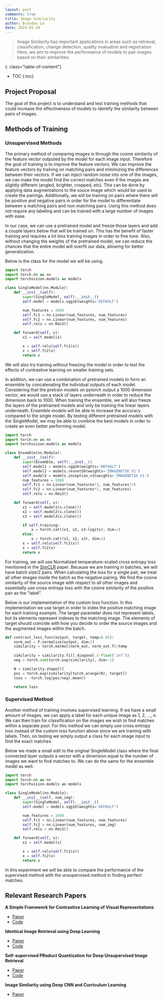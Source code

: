 ```yaml
---
layout: post
comments: true
title: Image Similarity
author: Brandon Le
date: 2023-01-29
---
```



> Image Similarity has important applications in areas such as retrieval, classification, change detection, quality evaluation and registration. Here, we aim to improve the performance of models to pair images based on their similarities.

<!--more-->
{: class="table-of-content"}
* TOC
{:toc}

## Project Proposal

The goal of this project is to understand and test training methods that could increase the effectiveness of models to identify the similarity between pairs of images.


## Methods of Training

### Unsupervised Methods

The primary method of comparing images is through the cosine similarity of the feature vector outputed by the model for each image input. Therefore the goal of training is to improve the feature vectors. We can improve the feature vectors by training on matching pairs and minimizing the differences between their vectors. If we can inject random noise into one of the images, we can make the model find the correct matches even if the images are slightly different (angled, brighter, cropped, etc). This can be done by applying data augmentations to the souce image which would be used to create the pairings. Additionally, we will be training on pairs where there will be positive and negative pairs in order for the model to differentiate between a matching pairs and non-matching pairs. Using this method does not require any labeling and can be trained with a large number of images with ease.

In our case, we can use a pretrained model and freeze those layers and add a couple layers below that will be trained on. This has the benefit of faster training and requires a lot less training images in order to fine tune. Also, without changing the weights of the pretrained model, we can reduce the chances that the entire model will overfit our data, allowing for better generalization.

Below is the class for the model we will be using.

```python
import torch
import torch.nn as nn
import torchvision.models as models

class SingleModel(nn.Module):
    def __init__(self):
        super(SingleModel, self).__init__()
        self.model = models.vgg16(weights='DEFAULT')

        num_features = 1000
        self.fc1 = nn.Linear(num_features, num_features)
        self.fc2 = nn.Linear(num_features, num_features)
        self.relu = nn.ReLU()

    def forward(self, x):
        x1 = self.model(x)

        x = self.relu(self.fc1(x))
        x = self.fc2(x)
        return x

```

We will also try training without freezing the model in order to test the effects of contrastive learning on smaller training sets.

In addition, we can use a combination of pretrained models to form an ensemble by concatenating the individual outputs of each model. Considering that the pretrain models on pytorch output a 1000 dimension vector, we would use a stack of layers underneath in order to reduce the dimension back to 1000. When training the ensemble, we will also freeze the layers of the pretrained models and only be training the linear layers underneath. Ensemble models will be able to increase the accuracy compared to the single model. By testing different pretrained models with the SingleModel, we may be able to combine the best models in order to create an even better performing model.

```python
import torch
import torch.nn as nn
import torchvision.models as models

class Ensemble(nn.Module):
    def __init__(self):
        super(Ensemble, self).__init__()
        self.model1 = models.vgg16(weights='DEFAULT')
        self.model2 = models.resnet50(weights='IMAGENET1K_V2')
        self.model3 = models.inception_v3(weights='IMAGENET1K_V1')
        num_features = 1000
        self.fc1 = nn.Linear(num_features*3, num_features*2)
        self.fc2 = nn.Linear(num_features*2, num_features)
        self.relu = nn.ReLU()

    def forward(self, x):
        x1 = self.model1(x.clone())
        x2 = self.model2(x.clone())
        x3 = self.model3(x.clone())

        if self.training:
            x = torch.cat((x1, x2, x3.logits), dim=1)
        else:
            x = torch.cat((x1, x2, x3), dim=1)
        x = self.relu(self.fc1(x))
        x = self.fc2(x)
        return x

```

For training, we will use Normalized temperature-scaled cross entropy loss mentioned in the [SimCLR](https://arxiv.org/pdf/2002.05709.pdf) paper. Because we are training in batches, we will have batch size/2 pairs. When calculating the loss for a single pair, we treat all other images inside the batch as the negative pairing. We find the cosine similarity of the source image with respect to all other images and essentially use cross entropy loss with the cosine similarity of the positive pair as the "label".

Below is our implementation of the custom loss function. In this implementation we use target in order to index the positive matching image for each training example. The target parameter does not represent labels, but its elements represent indexes to the matching image. The elements of target should coincide with how you decide to order the source images and the augmented images within the batch.

```python
def contrast_loss_func(output, target, temp=0.05):
    norm_out = F.normalize(output, dim=1)
    similarity = torch.matmul(norm_out, norm_out.T)/temp
    
    similarity = similarity.fill_diagonal_(-float('inf'))
    neg = torch.sum(torch.exp(similarity), dim=-1)

    N = similarity.shape[0]
    pos = torch.exp(similarity[torch.arange(N), target])
    loss = -torch.log(pos/neg).mean()

    return loss
```

### Supervised Method

Another method of training involves supervised learning. If we have a small amount of images, we can apply a label for each unique image as 1, 2, ..., n. We can then train for classification on the images we wish to find matches within a separate pool. For this method we can simply use cross entropy loss instead of the custom loss function above since we are training with labels. Then, on testing we simply output a class for each image input to find the exact matches.

Below we made a small edit to the original SingleModel class where the final connected layer outputs a vector with a dimension equal to the number of images we want to find matches to. We can do the same for the ensemble model as well.

```python
import torch
import torch.nn as nn
import torchvision.models as models

class SingleModel(nn.Module):
    def __init__(self, num_img):
        super(SingleModel, self).__init__()
        self.model = models.vgg16(weights='DEFAULT')

        num_features = 1000
        self.fc1 = nn.Linear(num_features, num_features)
        self.fc2 = nn.Linear(num_features, num_img)
        self.relu = nn.ReLU()

    def forward(self, x):
        x1 = self.model(x)

        x = self.relu(self.fc1(x))
        x = self.fc2(x)
        return x

```
In this experiment we will be able to compare the performance of the supervised method with the unsupervised method in finding perfect matches.


## Relevant Research Papers

**A Simple Framework for Contrastive Learning of Visual Representations** 
- [Paper](https://arxiv.org/pdf/2002.05709.pdf)
- [Code](https://github.com/google-research/simclr)

**Identical Image Retrieval using Deep Learning** 
- [Paper](https://arxiv.org/pdf/2205.04883.pdf)
- [Code](https://github.com/sayannath/Identical-Image-Retrieval)

**Self-supervised PRoduct Quantization for Deep Unsupervised Image Retrieval** 
- [Paper](https://openaccess.thecvf.com/content/ICCV2021/papers/Jang_Self-Supervised_Product_Quantization_for_Deep_Unsupervised_Image_Retrieval_ICCV_2021_paper.pdf)
- [Code](https://github.com/youngkyunJang/SPQ) 

**Image Similarity using Deep CNN and Curriculum Learning** 
- [Paper](https://arxiv.org/ftp/arxiv/papers/1709/1709.08761.pdf)
